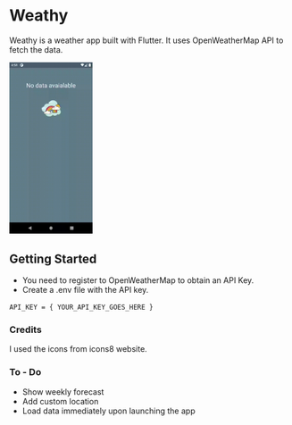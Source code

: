 # Weathy
Weathy is a weather app built with Flutter.
It uses OpenWeatherMap API to fetch the data.

<img src="preview.gif" alt="App Preview Gif" style="zoom:30%;" />

## Getting Started
- You need to register to OpenWeatherMap to obtain an API Key.
- Create a .env file with the API key.
```
API_KEY = { YOUR_API_KEY_GOES_HERE }
```

### Credits
I used the icons from icons8 website.

### To - Do

- Show weekly forecast
- Add custom location
- Load data immediately upon launching the app